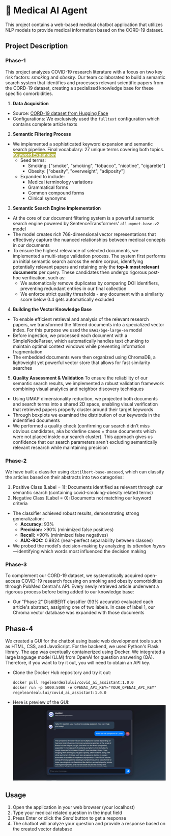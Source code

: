 # 🤖 Medical AI Agent

This project contains a web-based medical chatbot application that utilizes NLP models to provide medical information based on the CORD-19 dataset.

## Project Description
### Phase-1
This project analyzes COVID-19 research literature with a focus on two key risk factors: *smoking* and *obesity*. Our team collaborated to build a semantic search system that identifies and processes relevant scientific papers from the CORD-19 dataset, creating a specialized knowledge base for these specific comorbidities.
1. **Data Acquisition**
- Source: [CORD-19 dataset from Hugging Face](https://huggingface.co/datasets/allenai/cord19)
- Configurations: We exclusively used the `fulltext` configuration which contains complete article texts
2. **Semantic Filtering Process**
- We implemented a sophisticated keyword expansion and semantic search pipeline. Final vocabulary: 27 unique terms covering both topics.
   <span style="background-color:rgba(172, 172, 57, 0.93); color: white; font-weight: bold;">Keyword Expansion</span>
   - Seed terms: 
     - Smoking: ["smoke", "smoking", "tobacco", "nicotine", "cigarette"]
     - Obesity: ["obesity", "overweight", "adiposity"]
   - Expanded to include:
     - Medical terminology variations
     - Grammatical forms
     - Common compound forms
     - Clinical synonyms
3. **Semantic Search Engine Implementation**
- At the core of our document filtering system is a powerful semantic search engine powered by SentenceTransformers' `all-mpnet-base-v2` model
- The model creates rich 768-dimensional vector representations that effectively capture the nuanced relationships between medical concepts in our documents
- To ensure the highest relevance of selected documents, we implemented a multi-stage validation process. The system first performs an initial semantic search across the entire corpus, identifying potentially relevant papers and retaining only the **top-k most relevant documents** per query. These candidates then undergo rigorous post-hoc verification, such as:
  - We automatically remove duplicates by comparing DOI identifiers, preventing redundant entries in our final collection
  - We enforce strict quality thresholds - any document with a similarity score below 0.4 gets automatically excluded
4. **Building the Vector Knowledge Base**
- To enable efficient retrieval and analysis of the relevant research papers, we transformed the filtered documents into a specialized vector index. For this purpose we used the `BAAI/bge-large-en` model
- Before ingestion, we processed each document with a SimpleNodeParser, which automatically handles text chunking to maintain optimal context windows while preventing information fragmentation
- The embedded documents were then organized using ChromaDB, a lightweight yet powerful vector store that allows for fast similarity searches
5. **Quality Assessment & Validation**
To ensure the reliability of our semantic search results, we implemented a robust validation framework combining visual analytics and neighbor discovery techniques
- Using UMAP dimensionality reduction, we projected both documents and search terms into a shared 2D space, enabling visual verification that retrieved papers properly cluster around their target keywords
- Through boxplots we examined the distribution of our keywords in the indentified documents
- We performed a quality check (confirming our search didn't miss obvious candidates, aka borderline cases = those documents which were not placed inside our search cluster). This approach gives us confidence that our search parameters aren't excluding semantically relevant research while maintaining precision

### Phase-2
We have built a classifer using `distilbert-base-uncased`, which can classify the articles based on their abstracts into two categories:
   1. Positive Class (Label = 1): Documents identified as relevant through our semantic search (containing covid-smoking-obesity related terms)
   2. Negative Class (Label = 0): Documents not matching our keyword criteria
   
- The classifier achieved robust results, demonstrating strong generalization:
   - **Accuracy:** 93%
   - **Precision:** >90% (minimized false positives)
   - **Recall:** >90% (minimized false negatives)
   - **AUC-ROC:** 0.9824 (near-perfect separability between classes)
- We probed the model’s decision-making by analyzing its *attention layers* —identifying which words most influenced the decision making

### Phase-3
To complement our CORD-19 dataset, we systematically acquired open-access COVID-19 research focusing on smoking and obesity comorbidities through PubMed Central's API. Every newly retrieved article underwent a rigorous process before being added to our knowledge base:
   - Our "Phase 2" DistilBERT classifier (93% accurate) evaluated each article's abstract, assigning one of two labels. In case of label 1, our Chroma vector database was expanded with those documents
  
## Phase-4
We created a GUI for the chatbot using basic web development tools such as HTML, CSS, and JavaScript. For the backend, we used Python's Flask library. The app was eventually containerized using Docker. We integrated a large language model (LLM) from OpenAI for question answering (QA). Therefore, if you want to try it out, you will need to obtain an API key.

- Clone the Docker Hub repository and try it out:
   ```
   docker pull regeleardealului/covid_ai_assistant:1.0.0
   docker run -p 5000:5000 -e OPENAI_API_KEY="YOUR_OPENAI_API_KEY" regeleardealului/covid_ai_assistant:1.0.0
   ```
- Here is preview of the GUI: 
![ChatBot interface](gui.jpg)

## Usage
1. Open the application in your web browser (your localhost)
2. Type your medical related question in the input field
3. Press Enter or click the *Send* button to get a response
4. The chatbot will analyze your question and provide a response based on the created vector database


